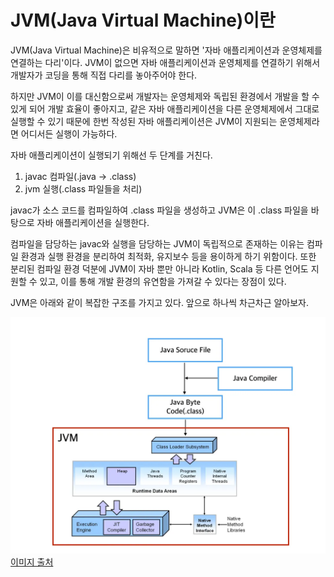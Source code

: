 # JVM(Java Virtual Machine)이란

JVM(Java Virtual Machine)은 비유적으로 말하면 '자바 애플리케이션과 운영체제를 연결하는 다리'이다. 
JVM이 없으면 자바 애플리케이션과 운영체제를 연결하기 위해서 개발자가 코딩을 통해 직접 다리를 놓아주어야 한다. 

하지만 JVM이 이를 대신함으로써 개발자는 운영체제와 독립된 환경에서 개발을 할 수 있게 되어 개발 효율이 좋아지고,
같은 자바 애플리케이션을 다른 운영체제에서 그대로 실행할 수 있기 때문에 한번 작성된 자바 애플리케이션은 
JVM이 지원되는 운영체제라면 어디서든 실행이 가능하다. 

자바 애플리케이션이 실행되기 위해선 두 단계를 거친다.

1. javac 컴파일(.java -> .class)
2. jvm 실행(.class 파일들을 처리)

javac가 소스 코드를 컴파일하여 .class 파일을 생성하고 JVM은 이 .class 파일을 바탕으로 자바 애플리케이션을 실행한다.

컴파일을 담당하는 javac와 실행을 담당하는 JVM이 독립적으로 존재하는 이유는 컴파일 환경과 실행 환경을 분리하여 최적화, 유지보수 등을
용이하게 하기 위함이다. 또한 분리된 컴파일 환경 덕분에 JVM이 자바 뿐만 아니라 Kotlin, Scala 등 다른 언어도 지원할 수 있고,
이를 통해 개발 환경의 유연함을 가져갈 수 있다는 장점이 있다.

JVM은 아래와 같이 복잡한 구조를 가지고 있다. 앞으로 하나씩 차근차근 알아보자.

![JVM 내부 구조](../image/jvm-structure.png)
[이미지 출처](https://medium.com/@lazysoul/jvm-%EC%9D%B4%EB%9E%80-c142b01571f2)
